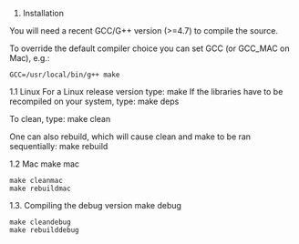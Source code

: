 1. Installation

You will need a recent GCC/G++ version (>=4.7) to compile the source.

To override the default compiler choice you can set GCC (or GCC_MAC on
Mac), e.g.:

    GCC=/usr/local/bin/g++ make

1.1 Linux
For a Linux release version type:
	make
If the libraries have to be recompiled on your system, type:
	make deps

To clean, type:
	make clean

One can also rebuild, which will cause clean and make to be ran sequentially:
	make rebuild


1.2 Mac
	make mac

	make cleanmac
	make rebuildmac


1.3. Compiling the debug version
	make debug

	make cleandebug
	make rebuilddebug
